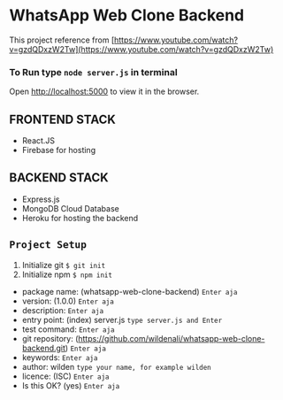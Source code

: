 # WhatsApp Web Clone Backend

This project reference from [https://www.youtube.com/watch?v=gzdQDxzW2Tw](https://www.youtube.com/watch?v=gzdQDxzW2Tw)

### To Run type `node server.js` in terminal

Open [http://localhost:5000](http://localhost:5000) to view it in the browser.

## FRONTEND STACK

- React.JS
- Firebase for hosting

## BACKEND STACK

- Express.js
- MongoDB Cloud Database
- Heroku for hosting the backend

## `Project Setup`

1. Initialize git `$ git init`
2. Initialize npm `$ npm init`

- package name: (whatsapp-web-clone-backend) `Enter aja`
- version: (1.0.0) `Enter aja`
- description: `Enter aja`
- entry point: (index) server.js `type server.js and Enter`
- test command: `Enter aja`
- git repository: (https://github.com/wildenali/whatsapp-web-clone-backend.git) `Enter aja`
- keywords: `Enter aja`
- author: wilden `type your name, for example wilden`
- licence: (ISC) `Enter aja`
- Is this OK? (yes) `Enter aja`
